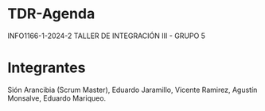 # TDR-Agenda
INFO1166-1-2024-2 TALLER DE INTEGRACIÓN III - GRUPO 5

# Integrantes
Sión Arancibia (Scrum Master),
Eduardo Jaramillo,
Vicente Ramirez,
Agustín Monsalve,
Eduardo Mariqueo.
